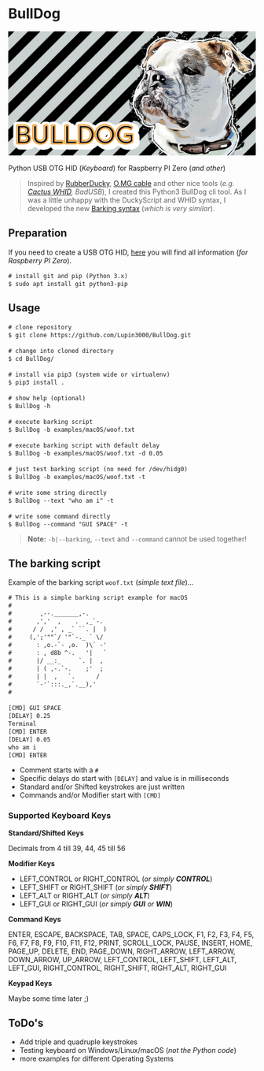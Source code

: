 # BullDog

![BullDog](./img/bulldog.jpg)

Python USB OTG HID (_Keyboard_) for Raspberry PI Zero (_and other_)

> Inspired by [RubberDucky](https://shop.hak5.org/products/usb-rubber-ducky-deluxe), [O.MG cable](https://mg.lol/blog/omg-cable/) and other nice tools (_e.g. [Cactus WHID](https://github.com/whid-injector/WHID), BadUSB_), I created this Python3 BullDog cli tool.
> As I was a little unhappy with the DuckyScript and WHID syntax, I developed the new [Barking syntax](https://github.com/Lupin3000/BullDog#the-barking-script) (_which is very similar_).

## Preparation

If you need to create a USB OTG HID, [here](https://github.com/Lupin3000/Raspberry-PI-Tutorials) you will find all information (_for Raspberry PI Zero_).

```shell
# install git and pip (Python 3.x)
$ sudo apt install git python3-pip
```

## Usage

```shell
# clone repository
$ git clone https://github.com/Lupin3000/BullDog.git

# change into cloned directory
$ cd BullDog/

# install via pip3 (system wide or virtualenv) 
$ pip3 install .

# show help (optional)
$ BullDog -h

# execute barking script
$ BullDog -b examples/macOS/woof.txt

# execute barking script with default delay
$ BullDog -b examples/macOS/woof.txt -d 0.05

# just test barking script (no need for /dev/hidg0)
$ BullDog -b examples/macOS/woof.txt -t

# write some string directly
$ BullDog --text "who am i" -t

# write some command directly
$ BullDog --command "GUI SPACE" -t
```

> **Note:** `-b|--barking`, `--text` and `--command` cannot be used together!

## The barking script

Example of the barking script `woof.txt` (_simple text file_)...

```
# This is a simple barking script example for macOS
#
#        ,--._______,-.
#       ,','  ,    .  ,_`-.
#      / /  ,' , _` ``. |  )
#     (,';'""`/ '"`-._ ` \/
#       : ,o.-`- ,o.  )\` -'
#       : , d8b ^-.   '|   `
#       |/ __:_     `. |  ,
#       | ( ,-.`-.    ;'  ;
#       | |  ,   `.      /
#       `-'`:::._,`.__),'
#

[CMD] GUI SPACE
[DELAY] 0.25
Terminal
[CMD] ENTER
[DELAY] 0.05
who am i
[CMD] ENTER
```

- Comment starts with a `#`
- Specific delays do start with `[DELAY]` and value is in milliseconds
- Standard and/or Shifted keystrokes are just written
- Commands and/or Modifier start with `[CMD]`

### Supported Keyboard Keys

**Standard/Shifted Keys**

Decimals from 4 till 39, 44, 45 till 56

**Modifier Keys**

- LEFT_CONTROL or RIGHT_CONTROL (_or simply **CONTROL**_)
- LEFT_SHIFT or RIGHT_SHIFT (_or simply **SHIFT**_)
- LEFT_ALT or RIGHT_ALT (_or simply **ALT**_)
- LEFT_GUI or RIGHT_GUI (_or simply **GUI** or **WIN**_)

**Command Keys**

ENTER, ESCAPE, BACKSPACE, TAB, SPACE, CAPS_LOCK, F1, F2, F3, F4, F5, F6, F7, F8, F9, F10, F11, F12, PRINT, SCROLL_LOCK, 
PAUSE, INSERT, HOME, PAGE_UP, DELETE, END, PAGE_DOWN, RIGHT_ARROW, LEFT_ARROW, DOWN_ARROW, UP_ARROW, LEFT_CONTROL, 
LEFT_SHIFT, LEFT_ALT, LEFT_GUI, RIGHT_CONTROL, RIGHT_SHIFT, RIGHT_ALT, RIGHT_GUI

**Keypad Keys**

Maybe some time later ;)

## ToDo's

- Add triple and quadruple keystrokes
- Testing keyboard on Windows/Linux/macOS (_not the Python code_)
- more examples for different Operating Systems
